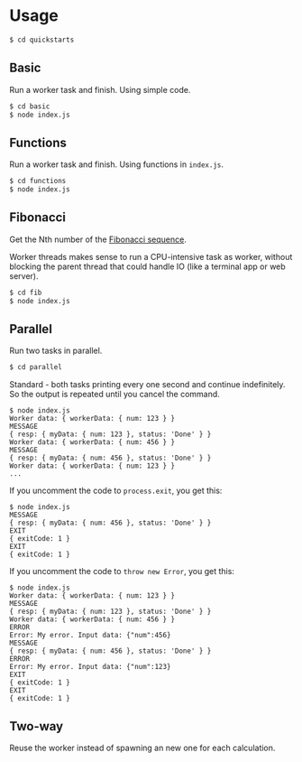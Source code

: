 # Usage

```sh
$ cd quickstarts
```

## Basic

Run a worker task and finish. Using simple code.

```sh
$ cd basic
$ node index.js
```


## Functions

Run a worker task and finish. Using functions in `index.js`.

```sh
$ cd functions
$ node index.js
```


## Fibonacci

Get the Nth number of the [Fibonacci sequence](https://en.wikipedia.org/wiki/Fibonacci).

Worker threads makes sense to run a CPU-intensive task as worker, without blocking the parent thread that could handle IO (like a terminal app or web server).

```sh
$ cd fib
$ node index.js
```


## Parallel

Run two tasks in parallel.


```sh
$ cd parallel
```

Standard - both tasks printing every one second and continue indefinitely. So the output is repeated until you cancel the command.

```console
$ node index.js
Worker data: { workerData: { num: 123 } }
MESSAGE
{ resp: { myData: { num: 123 }, status: 'Done' } }
Worker data: { workerData: { num: 456 } }
MESSAGE
{ resp: { myData: { num: 456 }, status: 'Done' } }
Worker data: { workerData: { num: 123 } }
...
```

If you uncomment the code to `process.exit`, you get this:

```console
$ node index.js
MESSAGE
{ resp: { myData: { num: 456 }, status: 'Done' } }
EXIT
{ exitCode: 1 }
EXIT
{ exitCode: 1 }
```
If you uncomment the code to `throw new Error`, you get this:

```console
$ node index.js
Worker data: { workerData: { num: 123 } }
MESSAGE
{ resp: { myData: { num: 123 }, status: 'Done' } }
Worker data: { workerData: { num: 456 } }
ERROR
Error: My error. Input data: {"num":456}
MESSAGE
{ resp: { myData: { num: 456 }, status: 'Done' } }
ERROR
Error: My error. Input data: {"num":123}
EXIT
{ exitCode: 1 }
EXIT
{ exitCode: 1 }
```


## Two-way

Reuse the worker instead of spawning an new one for each calculation.
